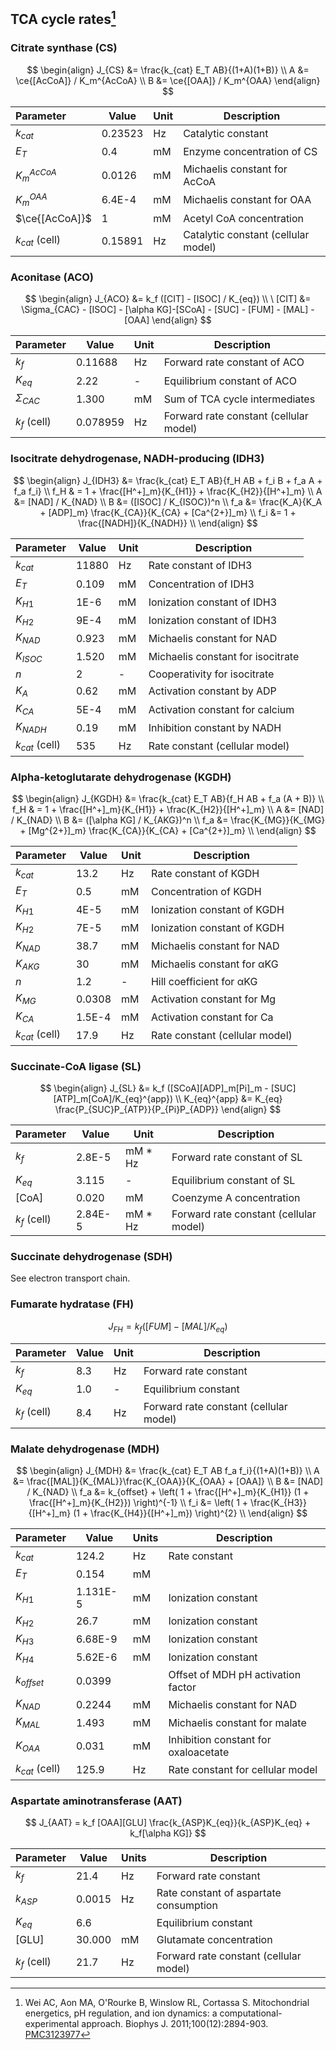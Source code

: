 ## TCA cycle rates[^Wei2011]

### Citrate synthase (CS)


$$
\begin{align}
J_{CS} &= \frac{k_{cat} E_T AB}{(1+A)(1+B)}  \\
A &= \ce{[AcCoA]} / K_m^{AcCoA} \\
B &= \ce{[OAA]} / K_m^{OAA}
\end{align}
$$

| Parameter        | Value   | Unit | Description                         |
| :--------------- | ------- | ---- | ----------------------------------- |
| $k_{cat}$        | 0.23523 | Hz   | Catalytic constant                  |
| $E_T$            | 0.4     | mM   | Enzyme concentration of CS          |
| $K_m^{AcCoA}$    | 0.0126  | mM   | Michaelis constant for AcCoA        |
| $K_m^{OAA}$      | 6.4E-4  | mM   | Michaelis constant for OAA          |
| $\ce{[AcCoA]}$   | 1       | mM   | Acetyl CoA concentration            |
| $k_{cat}$ (cell) | 0.15891 | Hz   | Catalytic constant (cellular model) |

### Aconitase (ACO)

$$
\begin{align}
J_{ACO} &= k_f ([CIT] - [ISOC] / K_{eq})  \\
\ [CIT] &= \Sigma_{CAC} - [ISOC] - [\alpha KG]-[SCoA] - [SUC] - [FUM] - [MAL] - [OAA]
\end{align}
$$

| Parameter      | Value    | Unit | Description                            |
| -------------- | -------- | ---- | -------------------------------------- |
| $k_f$          | 0.11688  | Hz   | Forward rate constant of ACO           |
| $K_{eq}$       | 2.22     | -    | Equilibrium constant of ACO            |
| $\Sigma_{CAC}$ | 1.300    | mM   | Sum of TCA cycle intermediates         |
| $k_f$ (cell)   | 0.078959 | Hz   | Forward rate constant (cellular model) |

### Isocitrate dehydrogenase, NADH-producing (IDH3)

$$
\begin{align}
J_{IDH3} &= \frac{k_{cat} E_T AB}{f_H AB + f_i B + f_a A + f_a f_i} \\
f_H & = 1 + \frac{[H^+]_m}{K_{H1}} + \frac{K_{H2}}{[H^+]_m}  \\
A &= [NAD] / K_{NAD} \\
B &= ([ISOC] / K_{ISOC})^n  \\
f_a &= \frac{K_A}{K_A + [ADP]_m} \frac{K_{CA}}{K_{CA} + [Ca^{2+}]_m}  \\
f_i &= 1 + \frac{[NADH]}{K_{NADH}}  \\
\end{align}
$$

| Parameter        | Value | Unit | Description                       |
| ---------------- | ----- | ---- | --------------------------------- |
| $k_{cat}$        | 11880 | Hz   | Rate constant of IDH3             |
| $E_T$            | 0.109 | mM   | Concentration of IDH3             |
| $K_{H1}$         | 1E-6  | mM   | Ionization constant of IDH3       |
| $K_{H2}$         | 9E-4  | mM   | Ionization constant of IDH3       |
| $K_{NAD}$        | 0.923 | mM   | Michaelis constant for NAD        |
| $K_{ISOC}$       | 1.520 | mM   | Michaelis constant for isocitrate |
| $n$              | 2     | -    | Cooperativity for isocitrate      |
| $K_A$            | 0.62  | mM   | Activation constant by ADP        |
| $K_{CA}$         | 5E-4  | mM   | Activation constant for calcium   |
| $K_{NADH}$       | 0.19  | mM   | Inhibition constant by NADH       |
| $k_{cat}$ (cell) | 535   | Hz   | Rate constant (cellular model)    |

### Alpha-ketoglutarate dehydrogenase (KGDH)

$$
\begin{align}
J_{KGDH} &= \frac{k_{cat} E_T AB}{f_H AB + f_a (A + B)} \\
f_H & = 1 + \frac{[H^+]_m}{K_{H1}} + \frac{K_{H2}}{[H^+]_m}  \\
A &= [NAD] / K_{NAD} \\
B &= ([\alpha KG] / K_{AKG})^n  \\
f_a &= \frac{K_{MG}}{K_{MG} + [Mg^{2+}]_m} \frac{K_{CA}}{K_{CA} + [Ca^{2+}]_m}  \\
\end{align}
$$

| Parameter        | Value  | Unit | Description                    |
| ---------------- | ------ | ---- | ------------------------------ |
| $k_{cat}$        | 13.2   | Hz   | Rate constant of KGDH          |
| $E_T$            | 0.5    | mM   | Concentration of KGDH          |
| $K_{H1}$         | 4E-5   | mM   | Ionization constant of KGDH    |
| $K_{H2}$         | 7E-5   | mM   | Ionization constant of KGDH    |
| $K_{NAD}$        | 38.7   | mM   | Michaelis constant for NAD     |
| $K_{AKG}$        | 30     | mM   | Michaelis constant for αKG     |
| $n$              | 1.2    | -    | Hill coefficient for αKG       |
| $K_{MG}$         | 0.0308 | mM   | Activation constant for Mg     |
| $K_{CA}$         | 1.5E-4 | mM   | Activation constant for Ca     |
| $k_{cat}$ (cell) | 17.9   | Hz   | Rate constant (cellular model) |

### Succinate-CoA ligase (SL)

$$
\begin{align}
J_{SL} &= k_f ([SCoA][ADP]_m[Pi]_m - [SUC][ATP]_m[CoA]/K_{eq}^{app}) \\
K_{eq}^{app} &= K_{eq} \frac{P_{SUC}P_{ATP}}{P_{Pi}P_{ADP}}
\end{align}
$$

| Parameter    | Value   | Unit    | Description                            |
| ------------ | ------- | ------- | -------------------------------------- |
| $k_f$        | 2.8E-5  | mM * Hz | Forward rate constant of SL            |
| $K_{eq}$     | 3.115   | -       | Equilibrium constant of SL             |
| [CoA]        | 0.020   | mM      | Coenzyme A concentration               |
| $k_f$ (cell) | 2.84E-5 | mM * Hz | Forward rate constant (cellular model) |

### Succinate dehydrogenase (SDH)

See electron transport chain.

### Fumarate hydratase (FH)

$$
J_{FH} = k_f ([FUM] - [MAL] / K_{eq})
$$

| Parameter    | Value | Unit | Description                            |
| ------------ | ----- | ---- | -------------------------------------- |
| $k_f$        | 8.3   | Hz   | Forward rate constant                  |
| $K_{eq}$     | 1.0   | -    | Equilibrium constant                   |
| $k_f$ (cell) | 8.4   | Hz   | Forward rate constant (cellular model) |

### Malate dehydrogenase (MDH)

$$
\begin{align}
J_{MDH} &= \frac{k_{cat} E_T AB f_a f_i}{(1+A)(1+B)}  \\
A &= \frac{[MAL]}{K_{MAL}}\frac{K_{OAA}}{K_{OAA} + [OAA]}  \\
B &= [NAD] / K_{NAD}  \\
f_a &= k_{offset} + \left( 1 + \frac{[H^+]_m}{K_{H1}} (1 + \frac{[H^+]_m}{K_{H2}})    \right)^{-1}  \\
f_i &= \left( 1 + \frac{K_{H3}}{[H^+]_m} (1 + \frac{K_{H4}}{[H^+]_m})    \right)^{2}  \\
\end{align}
$$

| Parameter        | Value    | Units | Description                          |
| ---------------- | -------- | ----- | ------------------------------------ |
| $k_{cat}$        | 124.2    | Hz    | Rate constant                        |
| $E_T$            | 0.154    | mM    |                                      |
| $K_{H1}$         | 1.131E-5 | mM    | Ionization constant                  |
| $K_{H2}$         | 26.7     | mM    | Ionization constant                  |
| $K_{H3}$         | 6.68E-9  | mM    | Ionization constant                  |
| $K_{H4}$         | 5.62E-6  | mM    | Ionization constant                  |
| $k_{offset}$     | 0.0399   |       | Offset of MDH pH activation factor   |
| $K_{NAD}$        | 0.2244   | mM    | Michaelis constant for NAD           |
| $K_{MAL}$        | 1.493    | mM    | Michaelis constant for malate        |
| $K_{OAA}$        | 0.031    | mM    | Inhibition constant for oxaloacetate |
| $k_{cat}$ (cell) | 125.9    | Hz    | Rate constant for cellular model     |

### Aspartate aminotransferase (AAT)

$$
J_{AAT} = k_f [OAA][GLU] \frac{k_{ASP}K_{eq}}{k_{ASP}K_{eq} + k_f[\alpha KG]}
$$

| Parameter    | Value  | Units | Description                            |
| ------------ | ------ | ----- | -------------------------------------- |
| $k_f$        | 21.4   | Hz    | Forward rate constant                  |
| $k_{ASP}$    | 0.0015 | Hz    | Rate constant of aspartate consumption |
| $K_{eq}$     | 6.6    |       | Equilibrium constant                   |
| [GLU]        | 30.000 | mM    | Glutamate concentration                |
| $k_f$ (cell) | 21.7   | Hz    | Forward rate constant (cellular model) |







[^Wei2011]: Wei AC, Aon MA, O'Rourke B, Winslow RL, Cortassa S. Mitochondrial energetics, pH regulation, and ion dynamics: a computational-experimental approach. Biophys J. 2011;100(12):2894-903. [PMC3123977](https://www.ncbi.nlm.nih.gov/pmc/articles/PMC3123977/)
